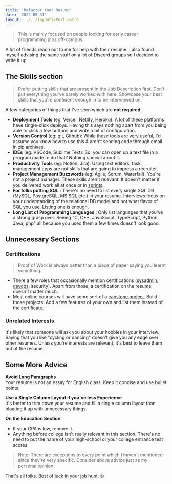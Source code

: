 ```yaml
---
title: 'Refactor Your Resume'
date: '2022-05-31'
layout: ../../layouts/Post.astro
---
```


> This is mainly focused on people looking for early career programming jobs off-campus.

A lot of friends reach out to me for help with their resume. I also found myself advising the same stuff on a lot of Discord groups so I decided to write it up.

## The Skills section

> Prefer putting skills that are present in the Job Description first. Don't put everything you've barely worked with here. Showcase your best skills that you're confident enough in to be interviewed on.

A few categories of things that I've seen which are **not required**:

- **Deployment Tools** (eg: Vercel, Netlify, Heroku): A lot of these platforms have single-click deploys. Having this says nothing apart from you being able to click a few buttons and write a bit of configuration.
- **Version Control** (eg: git, Github): While these tools are very useful, I'd assume you know how to use this & aren't sending code through email in zip archives.
- **IDEs** (eg: VSCode, Sublime Text): So, you can open up a text file in a program made to do that? Nothing special about it.
- **Productivity Tools** (eg: Notion, Jira): Using text editors, task management apps are not skills that are going to impress a recruiter.
- **Project Management Buzzwords** (eg: Agile, Scrum, Waterfall): You're not a project manager. These skills aren't relevant. It doesn't matter if you delivered work all at once or in [sprints](https://www.atlassian.com/agile/scrum/sprints).
- **For folks putting SQL** : There's no need to list every single SQL DB (MySQL, PostgreSQL, MS SQL etc.) in your resume. Interviews focus on your understanding of the relational DB model and not what flavor of SQL you use. Listing one is enough.
- **Long List of Programming Languages** : Only list languages that you've a strong grasp over. Seeing "C, C++, JavaScript, TypeScript, Python, Java, php" all because you used them a few times doesn't look good.

## Unnecessary Sections

### Certifications

> Proof of Work is always better than a piece of paper saying you learnt something.

- There a few roles that occasionally mention certifications ([sysadmin](https://en.wikipedia.org/wiki/System_administrator), [devops](https://www.atlassian.com/devops/what-is-devops/devops-engineer), security). Apart from those, a certification on the resume doesn't matter much.
- Most online courses will have some sort of a [capstone project](https://en.wikipedia.org/wiki/Capstone_course). Build those projects. Add a few features of your own and list them instead of the certificate.

### Unrelated Interests

It's likely that someone will ask you about your hobbies in your interview. Saying that you like "cycling or dancing" doesn't give you any edge over other resumes. Unless you're interests are relevant, it's best to leave them out of the resume.

## Some More Advice

**Avoid Long Paragraphs**\
Your resume is not an essay for English class. Keep it concise and use bullet points.

**Use a Single Column Layout if you've less Experience**\
It's better to trim down your resume and fill a single column layout than bloating it up with unnecessary things.

**On the Education Section**

- If your GPA is low, remove it.
- Anything before college isn't really relevant in this section. There's no need to put the name of your high-school or your college entrance test scores.

> Note: There are exceptions to every point which I haven't mentioned since they're very specific. Consider above advice just as my personal opinion.

That's all folks. Best of luck in your job hunt. 👍
